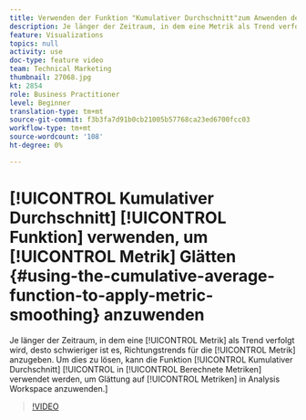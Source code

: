 ```yaml
---
title: Verwenden der Funktion "Kumulativer Durchschnitt"zum Anwenden der Metrikglättung
description: Je länger der Zeitraum, in dem eine Metrik als Trend verfolgt wird, desto schwieriger ist es, Richtungstrends für die Metrik zu bestimmen. Zur Lösung dieses Problems kann die Funktion "Kumulativer Durchschnitt"in "Berechnete Metriken"verwendet werden, um Glättung auf Metriken in Analysis Workspace anzuwenden.
feature: Visualizations
topics: null
activity: use
doc-type: feature video
team: Technical Marketing
thumbnail: 27068.jpg
kt: 2854
role: Business Practitioner
level: Beginner
translation-type: tm+mt
source-git-commit: f3b3fa7d91b0cb21005b57768ca23ed6700fcc03
workflow-type: tm+mt
source-wordcount: '108'
ht-degree: 0%

---
```



# [!UICONTROL Kumulativer Durchschnitt] [!UICONTROL Funktion] verwenden, um [!UICONTROL Metrik] Glätten {#using-the-cumulative-average-function-to-apply-metric-smoothing} anzuwenden

Je länger der Zeitraum, in dem eine [!UICONTROL Metrik] als Trend verfolgt wird, desto schwieriger ist es, Richtungstrends für die [!UICONTROL Metrik] anzugeben. Um dies zu lösen, kann die Funktion [!UICONTROL Kumulativer Durchschnitt] [!UICONTROL in [!UICONTROL Berechnete Metriken] verwendet werden, um Glättung auf [!UICONTROL Metriken] in Analysis Workspace anzuwenden.]

>[!VIDEO](https://video.tv.adobe.com/v/27068/?quality=9)
